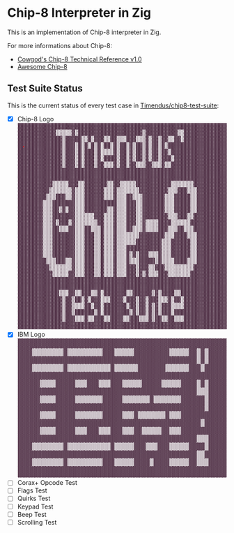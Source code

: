# Chip-8 Interpreter in Zig
This is an implementation of Chip-8 interpreter in Zig. 

For more informations about Chip-8:
- [Cowgod's Chip-8 Technical Reference v1.0](http://devernay.free.fr/hacks/chip8/C8TECH10.HTM)
- [Awesome Chip-8](https://chip-8.github.io/links/)

## Test Suite Status
This is the current status of every test case in [Timendus/chip8-test-suite](https://github.com/Timendus/chip8-test-suite):
- [X] Chip-8 Logo
  ![](docs/1-chip-8-logo.png)
- [X] IBM Logo
  ![](docs/2-ibm-logo.png)
- [ ] Corax+ Opcode Test
- [ ] Flags Test
- [ ] Quirks Test
- [ ] Keypad Test
- [ ] Beep Test
- [ ] Scrolling Test